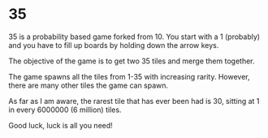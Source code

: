 # 35

35 is a probability based game forked from 10. You start with a 1 (probably) and you have to fill up boards by holding down the arrow keys.

The objective of the game is to get two 35 tiles and merge them together.

The game spawns all the tiles from 1-35 with increasing rarity. However, there are many other tiles the game can spawn.

As far as I am aware, the rarest tile that has ever been had is 30, sitting at 1 in every 6000000 (6 million) tiles.

Good luck, luck is all you need!

